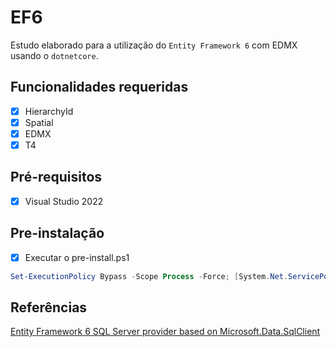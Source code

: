 # EF6

Estudo elaborado para a utilização do `Entity Framework 6` com EDMX usando o `dotnetcore`.

## Funcionalidades requeridas

- [x] HierarchyId
- [x] Spatial
- [x] EDMX
- [x] T4

## Pré-requisitos

- [x] Visual Studio 2022

## Pre-instalação

- [x] Executar o pre-install.ps1

```powershell
Set-ExecutionPolicy Bypass -Scope Process -Force; [System.Net.ServicePointManager]::SecurityProtocol = [System.Net.ServicePointManager]::SecurityProtocol -bor 3072; iex ((New-Object System.Net.WebClient).DownloadString(' https://raw.githubusercontent.com/wzuqui/EF6/main/pre-install.ps1'))
```

## Referências

[Entity Framework 6 SQL Server provider based on Microsoft.Data.SqlClient](https://github.com/dotnet/ef6/blob/cce74783c0be193d17273b247d6dc53f987ce279/src/Microsoft.EntityFramework.SqlServer/readme.md?plain=1#L1)
